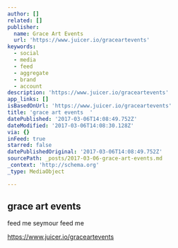 ```yaml
---
author: []
related: []
publisher:
  name: Grace Art Events
  url: 'https://www.juicer.io/graceartevents'
keywords:
  - social
  - media
  - feed
  - aggregate
  - brand
  - account
description: 'https://www.juicer.io/graceartevents'
app_links: []
isBasedOnUrl: 'https://www.juicer.io/graceartevents'
title: 'grace art events  '
datePublished: '2017-03-06T14:08:49.752Z'
dateModified: '2017-03-06T14:08:30.128Z'
via: {}
inFeed: true
starred: false
datePublishedOriginal: '2017-03-06T14:08:49.752Z'
sourcePath: _posts/2017-03-06-grace-art-events.md
_context: 'http://schema.org'
_type: MediaObject

---
```

<article style=""><h1>grace art events  </h1><p>feed me seymour feed me</p></article>

https://www.juicer.io/graceartevents